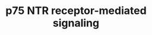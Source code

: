 ---
annotations:
- type: Pathway Ontology
  value: nerve growth factor signaling pathway
authors:
- ReactomeTeam
- DeSl
- Marvin M2
- Eweitz
description: Besides signalling through the tyrosine kinase receptors TRK A, B, and
  C, the mature neurotrophins NGF, BDNF, and NT3/4 signal through their common receptor
  p75NTR. NGF binding to p75NTR activates a number of downstream signalling events
  controlling survival, death, proliferation, and axonogenesis, according to the cellular
  context. p75NTR is devoid of enzymatic activity, and signals by recruiting other
  proteins to its own intracellular domain. p75 interacting proteins include NRIF,
  TRAF2, 4, and 6, NRAGE, necdin, SC1, NADE, RhoA, Rac, ARMS, RIP2, FAP and PLAIDD.
  Here we annotate only the proteins for which a clear involvement in p75NTR signalling
  was demonstrated.<br>A peculiarity of p75NTR is the ability to bind the pro-neurotrophins
  proNGF and proBDNF. Proneurotrophins do not associate with TRK receptors, whereas
  they efficiently signal cell death by apoptosis through p75NTR. The biological action
  of neurotrophins is thus regulated by proteolytic cleavage, with proforms preferentially
  activating p75NTR, mediating apoptosis, and mature forms activating TRK receptors,
  to promote survival. Moreover, the two receptors are utilised to differentially
  modulate neuronal plasticity. For instance, proBDNF-p75NTR signalling  facilitates
  LTD, long term depression, in the hippocampus (Woo NH, et al, 2005), while BDNF-TRKB
  signalling promotes LTP (long term potentiation). Many biological observations indicate  a
  functional interaction between p75NTR and TRKA signaling pathways. <br>  View original
  pathway at [http://www.reactome.org/PathwayBrowser/#DIAGRAM=193704 Reactome].
last-edited: 2021-05-07
organisms:
- Homo sapiens
redirect_from:
- /index.php/Pathway:WP4443
- /instance/WP4443
schema-jsonld:
- '@context': https://schema.org/
  '@id': https://wikipathways.github.io/pathways/WP4443.html
  '@type': Dataset
  creator:
    '@type': Organization
    name: WikiPathways
  description: Besides signalling through the tyrosine kinase receptors TRK A, B,
    and C, the mature neurotrophins NGF, BDNF, and NT3/4 signal through their common
    receptor p75NTR. NGF binding to p75NTR activates a number of downstream signalling
    events controlling survival, death, proliferation, and axonogenesis, according
    to the cellular context. p75NTR is devoid of enzymatic activity, and signals by
    recruiting other proteins to its own intracellular domain. p75 interacting proteins
    include NRIF, TRAF2, 4, and 6, NRAGE, necdin, SC1, NADE, RhoA, Rac, ARMS, RIP2,
    FAP and PLAIDD. Here we annotate only the proteins for which a clear involvement
    in p75NTR signalling was demonstrated.<br>A peculiarity of p75NTR is the ability
    to bind the pro-neurotrophins proNGF and proBDNF. Proneurotrophins do not associate
    with TRK receptors, whereas they efficiently signal cell death by apoptosis through
    p75NTR. The biological action of neurotrophins is thus regulated by proteolytic
    cleavage, with proforms preferentially activating p75NTR, mediating apoptosis,
    and mature forms activating TRK receptors, to promote survival. Moreover, the
    two receptors are utilised to differentially modulate neuronal plasticity. For
    instance, proBDNF-p75NTR signalling  facilitates LTD, long term depression, in
    the hippocampus (Woo NH, et al, 2005), while BDNF-TRKB signalling promotes LTP
    (long term potentiation). Many biological observations indicate  a functional
    interaction between p75NTR and TRKA signaling pathways. <br>  View original pathway
    at [http://www.reactome.org/PathwayBrowser/#DIAGRAM=193704 Reactome].
  keywords:
  - 'ARHGEF16 '
  - RHOA:GDP:ARHGDIA:NGFR
  - TRAF6
  - Ubiquitinated
  - 'UBC(77-152) '
  - polyubiquitin chain
  - RHOA:GDP:ARHGDIA:NGFR:NGF
  - ligand:p75NTR:Phospho-IRAK1:MYD88:TRAF6
  - unknown kinase
  - ligand:p75NTR:Phospho-IRAK1:TRAF6
  - MYD88 dimer
  - 'MCF2 '
  - 'PLEKHG5 '
  - p75NTR:sortilin
  - 'RHOA '
  - 'RTN4 '
  - RTN4,MAG,OMG
  - ligand:p75NTR:Phospho-IRAK1:TRAF6:p62
  - 'CASP2(2-452) '
  - 'ITGB3BP '
  - 'ECT2 '
  - 'PRDM4 '
  - 'RIPK2 '
  - ligand:p75NTR:Phospho-IRAK1:TRAF6:p62:IKK-beta
  - 'FGD1 '
  - 'ARHGDIA '
  - 'AATF '
  - ligand:p75NTR:NRIF
  - 'ABR '
  - ligand:p75NTR:NRIF:TRAF6
  - 'p-S,T-IRAK1 '
  - Signaling by NTRK1
  - 'UBC(305-380) '
  - 'Zn2+ '
  - 'HDAC3 '
  - 'UBB(77-152) '
  - p-S128-BAD
  - Procaspases 2, 3
  - NGFR(251-272)
  - 'UBC(1-76) '
  - 'ARHGEF5 '
  - 'ARHGEF9 '
  - 'FGD2 '
  - 'RASGRF2 '
  - 'FGD3 '
  - gamma-secretase
  - NGFR:RTN4R:LINGO1
  - ligand:p75NTR:IRAK1:MYD88
  - GEFs
  - 'p-S177,S181-IKBKB '
  - 'GTP '
  - RHOA:GDP:ARHGDIA
  - 'ARHGEF19 '
  - 'ARHGEF37 '
  - ligand:p75NTR:p-IRAK1:MYD88
  - IKBKB dimer
  - Active N-SMase:Mg2+
  - 'UBC(533-608) '
  - 'SQSTM1 '
  - 'ARHGEF17 '
  - 'HDAC1 '
  - Ub
  - MCF2
  - 'NGF '
  - 'ARHGEF11 '
  - NGF:p75NTR:NADE
  - 'CASP2(348-452) '
  - Ubiquitinated NRIF
  - 'SMPD2 '
  - NGFR(273-427)
  - RTN4R multimer
  - 'NGFR '
  - IRAK1:MYD88
  - 'UBB(153-228) '
  - 'VAV1 '
  - ADP
  - 'NFKB1(1-433) '
  - 'AKAP13 '
  - 'GNA13 '
  - 'PSEN2(298-448) '
  - NGFR(29-250)
  - 'PREX1 '
  - phospho-IkB
  - 'RPS27A(1-76) '
  - 'ARHGEF1 '
  - 'OBSCN '
  - SQSTM1
  - 'CASP3(29-175) '
  - 'ARHGEF2 '
  - RAC1:GTP
  - 'VAV3 '
  - 'FGD4 '
  - 'HDAC2 '
  - BCL2L11
  - YWHAE dimer
  - 'ARHGEF3 '
  - 'ARHGEF18 '
  - SMPD2
  - 'MYD88 '
  - 'ARHGEF4 '
  - 'RTN4R multimer '
  - 'ARHGEF10 '
  - 'K63polyUb-TRAF6 '
  - 'GGC-PalmC-RAC1 '
  - (TRKA)
  - 'UBB(1-76) '
  - Mg2+
  - RHOA:GDP:ARHGDIA:NGFR:RTN4R:LINGO1:RTN4,MAG,OMG
  - 'p-S32,S36-NFKBIA '
  - NGF:p75NTR:NRAGE
  - NGF processing
  - GTP
  - 'ARHGEF26 '
  - deacetylase
  - 'GDP '
  - BAD
  - pro-beta-NGF
  - GDP
  - ligand:p75NTR:NADE:14-3-3epsilon
  - 'TIAM2 '
  - AATF
  - p-S65-BCL2L11
  - NGFR
  - NFKB1(1-433):RELA
  - ARHGDIA:NGFR:RTN4R:LINGO1:RTN4,MAG,OMG
  - 'SOS1 '
  - 'TRAF6 '
  - 'NCSTN '
  - NGF:p75NTR:PRDM4
  - ITGB3BP
  - 'TIAM1 '
  - 'NGF(19-241) '
  - 'ARHGEF15 '
  - mature NGF
  - pro-beta
  - NGF:p75NTR:sortilin
  - PRDM4
  - H2O
  - p-S,T-ADAM17(215-827):Zn2+
  - 'ARHGEF6 '
  - 'PLEKHG2 '
  - NGFRAP1
  - NGFR:RTN4R
  - NRIF:Sequestosome
  - homodimer:p75NTR
  - 'ARHGEF12 '
  - RHOA:GDP
  - 'APH1A '
  - 'UBC(381-456) '
  - 'PRKCI '
  - 'p-S,T-IRAK1-1 '
  - 'ARHGEF10L '
  - NGFR:RTN4R:LINGO1:RTN4,MAG,OMG
  - NGF:p75NTR:RIP2
  - TRAF6 homotrimer
  - SPHM
  - RHOA:GTP
  - K63 linked
  - LINGO1
  - 'MAGED1 '
  - 'CASP3(176-277) '
  - 'NGEF '
  - ligand:p75NTR:Phospho-IRAK1:polyubiquitinated TRAF6:p62
  - ligand:p75NTR:Phospho-IRAK1:TRAF6:p62:Phospho-IKK-beta
  - 'VAV2 '
  - PRKCI
  - p-S32,S36-NFKBIA
  - homodimer
  - 'UBC(153-228) '
  - 'NFKBIA '
  - 'IRAK1 '
  - 'CASP2(170-325) '
  - 'SOS2 '
  - N-acylsphingosine
  - 'UBC(609-684) '
  - 'SORCS3(?-?) '
  - 'CASP3(1-277) '
  - NGFR(251-427)
  - MAPK8
  - 'LINGO1 '
  - Active Caspases 2, 3
  - 'RELA '
  - 'PSEN2(1-297) '
  - 'PSEN1(1-298) '
  - 'ITSN1 '
  - 'ARHGEF7 '
  - ChoP
  - NGF
  - 'NGFRAP1 '
  - 'ADAM17(215-827) '
  - 'OMG '
  - 'TRIO '
  - PRDM4:Histone
  - 'MAG '
  - NF-kB:p75NTR
  - 'APH1B '
  - 'PSENEN '
  - RAC1:GDP
  - p-T,Y-MAPK8
  - 'ARHGEF35 '
  - 'IKBKB '
  - 'ARHGEF38 '
  - ATP
  - 'Mg2+ '
  - ligand:p75NTR:Phospho-IRAK1:TRAF6:p62:aPKCi
  - 'ARHGEF33 '
  - MAGED1
  - 'ARHGEF40 '
  - 'NGFR(273-427) '
  - ligand:p75NTR:NRAGE:CHE1
  - Histone deacetylase
  - ICD:TRAF6
  - 'KALRN '
  - 'PSEN1(299-467) '
  - complex
  - 'UBA52(1-76) '
  - 'YWHAE '
  - mature beta-NGF
  - 'ARHGEF39 '
  - 'NET1 '
  - 'MCF2L '
  - 'UBC(229-304) '
  - IkB(alpha):NF-kB
  - 'UBC(457-532) '
  - RIPK2
  license: CC0
  name: p75 NTR receptor-mediated signaling
seo: CreativeWork
title: p75 NTR receptor-mediated signaling
wpid: WP4443
---